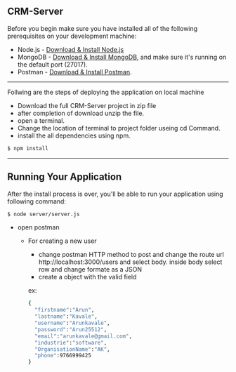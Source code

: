 ## CRM-Server
Before you begin make sure you have installed all of the following prerequisites on your development machine:

* Node.js - [Download & Install Node.js](https://nodejs.org/en/download/) 
* MongoDB - [Download & Install MongoDB](http://www.mongodb.org/downloads), and make sure it's running on the default port (27017).
* Postman - [Download & Install Postman](https://www.getpostman.com/).

***************************************************************************
Follwing are the steps of deploying the application on local machine

* Download the full CRM-Server project in zip file 
* after completion of download unzip the file.
* open a terminal.
* Change the location of terminal to project folder useing cd Command.
* install the all dependencies using npm.

```bash
$ npm install 
```
 *************************************************************************

## Running Your Application

After the install process is over, you'll be able to run your application using following command:

```bash
$ node server/server.js 
```
* open postman
 
   - For creating a new user
     * change postman HTTP method to post and change the route url  http://localhost:3000/users and select body. inside body select row and change formate as a JSON 
     * create a object with the valid field
     
     ex: 
     ```bash
     {
       "firstname":"Arun",
       "lastname":"Kavale",
       "username":"Arunkavale",
       "password":"Arun25512",
       "email":"arunkavale@gmail.com",
       "industrie":"software",
       "OrganisationName":"AK",
       "phone":9766999425
     }
     
     ```
     
     

